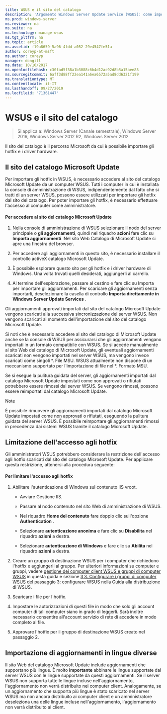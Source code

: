 ```yaml
---
title: WSUS e il sito del catalogo
description: 'Argomento Windows Server Update Service (WSUS): come importare gli hotfix in WSUS accedendo al sito del catalogo Microsoft Update'
ms.prod: windows-server
ms.reviewer: na
ms.suite: na
ms.technology: manage-wsus
ms.tgt_pltfrm: na
ms.topic: article
ms.assetid: f19a8659-5a96-4fdd-a052-29e4547fe51a
author: coreyp-at-msft
ms.author: coreyp
manager: dongill
ms.date: 10/16/2017
ms.openlocfilehash: c30fad5f38a1b3088c6b4d12ac92d8b8a15aee83
ms.sourcegitcommit: 6aff3d88ff22ea141a6ea6572a5ad8dd6321f199
ms.translationtype: MT
ms.contentlocale: it-IT
ms.lasthandoff: 09/27/2019
ms.locfileid: "71361447"
---
```

# <a name="wsus-and-the-catalog-site"></a>WSUS e il sito del catalogo

>Si applica a: Windows Server (Canale semestrale), Windows Server 2016, Windows Server 2012 R2, Windows Server 2012

Il sito del catalogo è il percorso Microsoft da cui è possibile importare gli hotfix e i driver hardware.

## <a name="the-microsoft-update-catalog-site"></a>Il sito del catalogo Microsoft Update
Per importare gli hotfix in WSUS, è necessario accedere al sito del catalogo Microsoft Update da un computer WSUS. Tutti i computer in cui è installata la console di amministrazione di WSUS, indipendentemente dal fatto che si tratti di un server WSUS, possono essere utilizzati per importare gli hotfix dal sito del catalogo. Per poter importare gli hotfix, è necessario effettuare l'accesso al computer come amministratore.

#### <a name="to-access-the-microsoft-update-catalog-site"></a>Per accedere al sito del catalogo Microsoft Update

1.  Nella console di amministrazione di WSUS selezionare il nodo del server principale o **gli aggiornamenti**, quindi nel riquadro **azioni** fare clic su **Importa aggiornamenti**. Nel sito Web Catalogo di Microsoft Update si apre una finestra del browser.

2.  Per accedere agli aggiornamenti in questo sito, è necessario installare il controllo activeX catalogo Microsoft Update.

3.  È possibile esplorare questo sito per gli hotfix e i driver hardware di Windows. Una volta trovati quelli desiderati, aggiungerli al carrello.

4.  Al termine dell'esplorazione, passare al cestino e fare clic su Importa per importare gli aggiornamenti. Per scaricare gli aggiornamenti senza importarli, deselezionare la casella di controllo **Importa direttamente in Windows Server Update Services** .

Gli aggiornamenti approvati importati dal sito del catalogo Microsoft Update vengono scaricati alla successiva sincronizzazione del server WSUS. Non vengono scaricati al momento dell'importazione dal sito del catalogo Microsoft Update.

Si noti che è necessario accedere al sito del catalogo di Microsoft Update anche se la console di WSUS per assicurarsi che gli aggiornamenti vengano importati in un formato compatibile con WSUS. Se si accede manualmente al sito Web del catalogo di Microsoft Update, gli eventuali aggiornamenti scaricati non vengono importati nel server WSUS, ma vengono invece scaricati come singoli *. File MSU. WSUS attualmente non dispone di un meccanismo supportato per l'importazione di file nel \*. Formato MSU.

Se si esegue la pulitura guidata del server, gli aggiornamenti importati dal catalogo Microsoft Update impostati come non approvati o rifiutati potrebbero essere rimossi dal server WSUS. Se vengono rimossi, possono essere reimportati dal catalogo Microsoft Update.

> [!NOTE]
> È possibile rimuovere gli aggiornamenti importati dal catalogo Microsoft Update impostati come non approvati o rifiutati, eseguendo la pulitura guidata del server WSUS. È possibile reimportare gli aggiornamenti rimossi in precedenza dai sistemi WSUS tramite il catalogo Microsoft Update.

## <a name="restricting-access-to-hotfixes"></a>Limitazione dell'accesso agli hotfix
Gli amministratori WSUS potrebbero considerare la restrizione dell'accesso agli hotfix scaricati dal sito del catalogo Microsoft Update. Per applicare questa restrizione, attenersi alla procedura seguente:

#### <a name="to-restrict-access-to-hotfixes"></a>Per limitare l'accesso agli hotfix

1.  Abilitare l'autenticazione di Windows sul contenuto IIS vroot.

    -   Avviare Gestione IIS.

    -   Passare al nodo contenuto nel sito Web di amministrazione di WSUS.

    -   Nel riquadro **Home del contenuto** fare doppio clic sull'opzione **Authentication** .

    -   Selezionare **autenticazione anonima** e fare clic su **Disabilita** nel riquadro **azioni** a destra.

    -   Selezionare **autenticazione di Windows** e fare clic su **Abilita** nel riquadro **azioni** a destra.

2.  Creare un gruppo di destinazione WSUS per i computer che richiedono l'hotfix e aggiungerli al gruppo. Per ulteriori informazioni su computer e gruppi, vedere [gestione dei computer client WSUS e gruppi di computer WSUS](managing-wsus-client-computers-and-wsus-computer-groups.md) in questa guida e sezione [3,3. Configurare i gruppi di computer WSUS](../deploy/2-configure-wsus.md#23-configure-wsus-computer-groups) del passaggio 3: configurare WSUS nella Guida alla distribuzione di WSUS.

3.  Scaricare i file per l'hotfix.

4.  Impostare le autorizzazioni di questi file in modo che solo gli account computer di tali computer siano in grado di leggerli. Sarà inoltre necessario consentire all'account servizio di rete di accedere in modo completo ai file.

5.  Approvare l'hotfix per il gruppo di destinazione WSUS creato nel passaggio 2.

## <a name="importing-updates-in-different-languages"></a>Importazione di aggiornamenti in lingue diverse
Il sito Web del catalogo Microsoft Update include aggiornamenti che supportano più lingue. È molto **importante** abbinare le lingue supportate dal server WSUS con le lingue supportate da questi aggiornamenti. Se il server WSUS non supporta tutte le lingue incluse nell'aggiornamento, l'aggiornamento non verrà distribuito nei computer client. Analogamente, se un aggiornamento che supporta più lingue è stato scaricato nel server WSUS ma non ancora distribuito ai computer client e un amministratore deseleziona una delle lingue incluse nell'aggiornamento, l'aggiornamento non verrà distribuito ai client.
